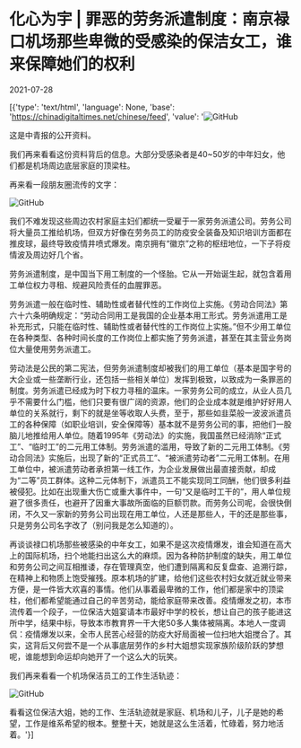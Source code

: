 # 化心为宇 | 罪恶的劳务派遣制度：南京禄口机场那些卑微的受感染的保洁女工，谁来保障她们的权利

2021-07-28

[{'type': 'text/html', 'language': None, 'base': 'https://chinadigitaltimes.net/chinese/feed', 'value': '![GitHub](https://chinadigitaltimes.net/chinese/files/2021/07/post-668888-6101be2ca5096.)

这是中青报的公开资料。

我们再来看看这份资料背后的信息。大部分受感染者是40~50岁的中年妇女，他们都是机场周边底层家庭的顶梁柱。

再来看一段朋友圈流传的文字：

![GitHub](https://chinadigitaltimes.net/chinese/files/2021/07/post-668888-6101be2cd98b8.)

我们不难发现这些周边农村家庭主妇们都统一受雇于一家劳务派遣公司。劳务公司将大量员工推给机场，但双方好像在劳务员工的防疫安全装备及知识培训方面都在推皮球，最终导致疫情井喷式爆发。南京拥有“徽京”之称的枢纽地位，一下子将疫情波及周边好几个省。

劳务派遣制度，是中国当下用工制度的一个怪胎。它从一开始诞生起，就包含着用工单位权力寻租、规避风险责任的血腥罪恶。

劳务派遣一般在临时性、辅助性或者替代性的工作岗位上实施。《劳动合同法》第六十六条明确规定：“劳动合同用工是我国的企业基本用工形式。劳务派遣用工是补充形式，只能在临时性、辅助性或者替代性的工作岗位上实施。”但不少用工单位在各种类型、各种时间长度的工作岗位上都实施了劳务派遣，甚至在其主营业务岗位大量使用劳务派遣工。

劳动法是公民的第二宪法，但劳务派遣制度却被我们的用工单位（基本是国字号的大企业或一些垄断行业，还包括一些相关单位）发挥到极致，以致成为一条罪恶的制度。劳务派遣已经成为时下权力寻租的温床。一家劳务公司的成立，从业人员几乎不需要什么门槛，他们只要有很广阔的资源，他们的企业成本就是维护好好用人单位的关系就行，剩下的就是坐等收取人头费，至于，那些如韭菜般一波波派遣员工的各种保障（如职业培训，安全保障等）基本就不是劳务公司的事，把他们一股脑儿地推给用人单位。随着1995年《劳动法》的实施，我国虽然已经消除“正式工”、“临时工”的二元用工体制。劳务派遣的滥用，导致了新的二元用工体制。《劳动合同法》实施后，出现了新的“正式员工”、“被派遣劳动者”二元用工体制。在用工单位中，被派遣劳动者承担第一线工作，为企业发展做出最直接贡献，却成为“二等”员工群体。这种二元体制下，派遣员工不能实现同工同酬，他们很多利益被侵犯。比如在出现重大伤亡或重大事件中，一句“又是临时工干的”，用人单位规避了很多责任，也避开了因重大事故所面临的巨额罚款。而劳务公司呢，会很快倒闭，不久又一家新的劳务公司出现在用工单位，人还是那些人，干的还是那些事，只是劳务公司名字改了（别问我是怎么知道的）。

再谈谈禄口机场那些被感染的中年女工，如果不是这次疫情爆发，谁会知道在高大上的国际机场，扫个地能扫出这么大的麻烦。因为各种防护制度的缺失，用工单位和劳务公司之间互相推诿，存在管理真空，他们遭到隔离和反复盘查、追溯行踪，在精神上和物质上饱受摧残。原本机场的扩建，给他们这些农村妇女就近就业带来方便，是一件皆大欢喜的事情。他们从事着最卑微的工作，他们都是家中的顶梁柱，他们都希望能通过自己的辛苦劳动，能给家庭带来改善。疫情爆发之初，本市流传着一个段子，一位保洁大姐宴请本市最好中学的校长，想让自己的孩子能进这所中学，结果中标，导致本市教育界一干大佬50多人集体被隔离。本地人一度调侃：疫情爆发以来，全市人民苦心经营的防疫大好局面被一位扫地大姐搅合了。其实，这背后又何尝不是一个从事底层劳作的乡村大姐想实现家族阶级阶跃的梦想呢，谁能想到命运却向她开了一个这么大的玩笑。

我们再来看看一个机场保洁员工的工作生活轨迹：

![GitHub](https://chinadigitaltimes.net/chinese/files/2021/07/post-668888-6101be2d134eb.)

看看这位保洁大姐，她的工作、生活轨迹就是家庭、机场和儿子，儿子是她的希望，工作是维系希望的根本。整整十天，她就是这么生活着，忙碌着，努力地活着。'}]